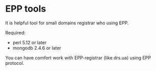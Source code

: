 # EPP tools

It is helpful tool for small domains registrar who using EPP.

Required:
- perl 5.12 or later
- mongodb 2.4.6 or later

You can have comfort work with EPP-registrar (like drs.ua) using EPP protocol.
